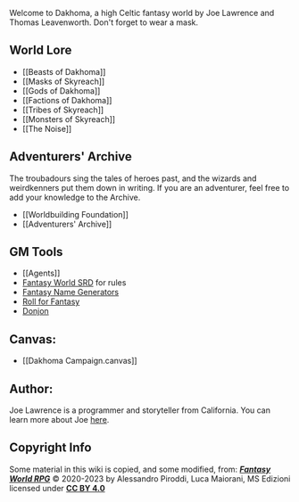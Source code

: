 Welcome to Dakhoma, a high Celtic fantasy world by Joe Lawrence and Thomas Leavenworth. Don't forget to wear a mask.

## World Lore
- [[Beasts of Dakhoma]]
- [[Masks of Skyreach]] 
- [[Gods of Dakhoma]]
- [[Factions of Dakhoma]]
- [[Tribes of Skyreach]]
- [[Monsters of Skyreach]]
- [[The Noise]]


## Adventurers' Archive
The troubadours sing the tales of heroes past, and the wizards and weirdkenners put them down in writing. If you are an adventurer, feel free to add your knowledge to the Archive.
- [[Worldbuilding Foundation]]
- [[Adventurers' Archive]]

## GM Tools
- [[Agents]]
- [Fantasy World SRD](https://fantasyworldrpg.com/) for rules
- [Fantasy Name Generators](https://www.fantasynamegenerators.com/)
- [Roll for Fantasy](https://rollforfantasy.com/)
- [Donjon](https://donjon.bin.sh/)

## Canvas:
- [[Dakhoma Campaign.canvas]]

## Author:
Joe Lawrence is a programmer and storyteller from California. You can learn more about Joe [here](jwlawrence.me).

## Copyright Info
Some material in this wiki is copied, and some modified, from:
_**[Fantasy World RPG](https://fantasyworldrpg.com/)**_ © 2020-2023
by Alessandro Piroddi, Luca Maiorani, MS Edizioni
licensed under [**CC BY 4.0**](http://creativecommons.org/licenses/by/4.0/?ref=chooser-v1)

